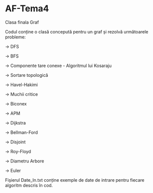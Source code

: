 # AF-Tema4
Clasa finala Graf

Codul conține o clasă concepută pentru un graf și rezolvă următoarele probleme:

-> DFS

-> BFS

-> Componente tare conexe - Algoritmul lui Kosaraju

-> Sortare topologică

-> Havel-Hakimi

-> Muchii critice

-> Biconex

-> APM

-> Dijkstra

-> Bellman-Ford

-> Disjoint

-> Roy-Floyd

-> Diametru Arbore

-> Euler

Fișierul Date_In.txt conține exemple de date de intrare pentru fiecare algoritm descris în cod.
